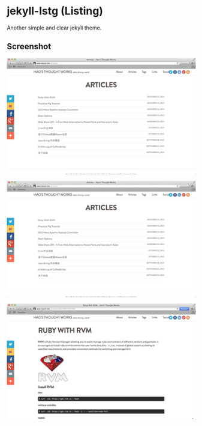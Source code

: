 jekyll-lstg (Listing)
=====================

Another simple and clear jekyll theme.

Screenshot
----------

![Home](images/snapshot/light-v1-page.png)

![Page](images/snapshot/light-v1-page.png)

![Post](images/snapshot/light-v1-post.png)

